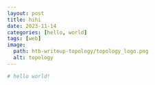 ```yaml
---
layout: post
title: hihi
date: 2023-11-14
categories: [hello, world]
tags: [web]
image:
  path: htb-writeup-topology/topology_logo.png
  alt: topology
---
```


```py
# hello world!
```

